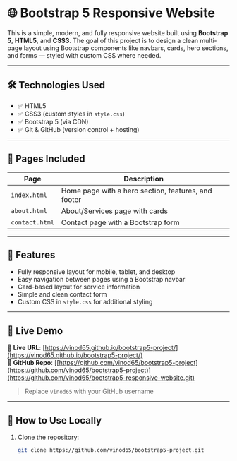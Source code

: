 # 🌐 Bootstrap 5 Responsive Website

This is a simple, modern, and fully responsive website built using **Bootstrap 5**, **HTML5**, and **CSS3**. The goal of this project is to design a clean multi-page layout using Bootstrap components like navbars, cards, hero sections, and forms — styled with custom CSS where needed.

---

## 🛠️ Technologies Used

- ✅ HTML5  
- ✅ CSS3 (custom styles in `style.css`)  
- ✅ Bootstrap 5 (via CDN)  
- ✅ Git & GitHub (version control + hosting)

---

## 📁 Pages Included

| Page          | Description                                       |
|---------------|---------------------------------------------------|
| `index.html`  | Home page with a hero section, features, and footer |
| `about.html`  | About/Services page with cards                    |
| `contact.html`| Contact page with a Bootstrap form               |

---

## 🎨 Features

- Fully responsive layout for mobile, tablet, and desktop
- Easy navigation between pages using a Bootstrap navbar
- Card-based layout for service information
- Simple and clean contact form
- Custom CSS in `style.css` for additional styling

---

## 🚀 Live Demo

🔗 **Live URL**: [https://vinod65.github.io/bootstrap5-project/](https://vinod65.github.io/bootstrap5-project/)  
📁 **GitHub Repo**: [[https://github.com/vinod65/bootstrap5-project](https://github.com/vinod65/bootstrap5-project)](https://github.com/vinod65/bootstrap5-responsive-website.git)

> Replace `vinod65` with your GitHub username

---

## 📂 How to Use Locally

1. Clone the repository:
   ```bash
   git clone https://github.com/vinod65/bootstrap5-project.git
